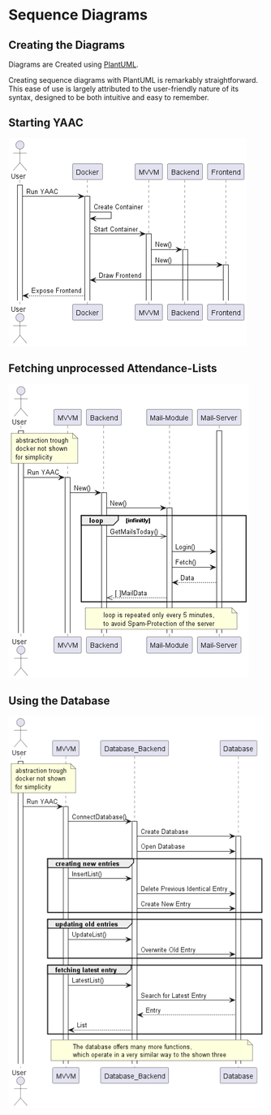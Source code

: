 # Sequence Diagrams

## Creating the Diagrams

Diagrams are Created using [PlantUML](https://plantuml.com/sequence-diagram).

Creating sequence diagrams with PlantUML is remarkably straightforward. This ease of use is largely attributed to the user-friendly nature of its syntax, designed to be both intuitive and easy to remember.

## Starting YAAC
![](Starting_YAAC.png)

## Fetching unprocessed Attendance-Lists
![](Periodic_Mail_Fetch.png)

## Using the Database
![](Database.png)
